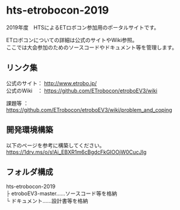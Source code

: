 # hts-etrobocon-2019
  
2019年度　HTSによるETロボコン参加用のポータルサイトです。  
  
ETロボコンについての詳細は公式のサイトやWiki参照。  
ここでは大会参加のためのソースコードやドキュメント等を管理します。  
  
  
## リンク集  
公式のサイト： http://www.etrobo.jp/  
公式のWiki　： https://github.com/ETrobocon/etroboEV3/wiki  
  
課題等      ： https://github.com/ETrobocon/etroboEV3/wiki/problem_and_coping  
  
## 開発環境構築
以下のページを参考に構築してください。  
https://1drv.ms/o/s!Ai_EBXR1m6cBgdcFkGIOOjW0CucJIg
  
## フォルダ構成
hts-etrobocon-2019  
 ├ etroboEV3-master……ソースコード等を格納  
 └ ドキュメント……設計書等を格納  
